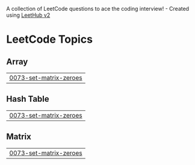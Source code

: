 A collection of LeetCode questions to ace the coding interview! - Created using [LeetHub v2](https://github.com/arunbhardwaj/LeetHub-2.0)
<!---LeetCode Topics Start-->
# LeetCode Topics
## Array
|  |
| ------- |
| [0073-set-matrix-zeroes](https://github.com/shivanshraj26/CrackYourPlacement/tree/master/0073-set-matrix-zeroes) |
## Hash Table
|  |
| ------- |
| [0073-set-matrix-zeroes](https://github.com/shivanshraj26/CrackYourPlacement/tree/master/0073-set-matrix-zeroes) |
## Matrix
|  |
| ------- |
| [0073-set-matrix-zeroes](https://github.com/shivanshraj26/CrackYourPlacement/tree/master/0073-set-matrix-zeroes) |
<!---LeetCode Topics End-->
